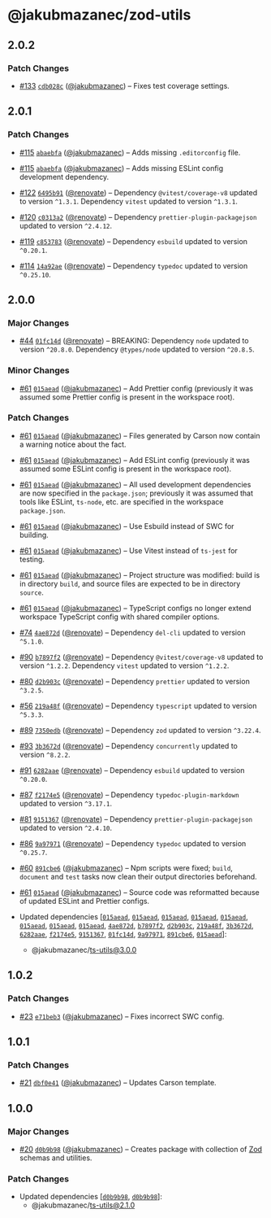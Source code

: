 # @jakubmazanec/zod-utils

## 2.0.2

### Patch Changes

- [#133](https://github.com/jakubmazanec/js-tools/pull/133) [`cdb028c`](https://github.com/jakubmazanec/js-tools/commit/cdb028c85fdc4057023cd856e1afb957019a981d) ([@jakubmazanec](https://github.com/jakubmazanec)) – Fixes test coverage settings.

## 2.0.1

### Patch Changes

- [#115](https://github.com/jakubmazanec/js-tools/pull/115) [`abaebfa`](https://github.com/jakubmazanec/js-tools/commit/abaebfa7bf38639f85ad0466387499669cf8e803) ([@jakubmazanec](https://github.com/jakubmazanec)) – Adds missing `.editorconfig` file.

- [#115](https://github.com/jakubmazanec/js-tools/pull/115) [`abaebfa`](https://github.com/jakubmazanec/js-tools/commit/abaebfa7bf38639f85ad0466387499669cf8e803) ([@jakubmazanec](https://github.com/jakubmazanec)) – Adds missing ESLint config development dependency.

- [#122](https://github.com/jakubmazanec/js-tools/pull/122) [`6495b91`](https://github.com/jakubmazanec/js-tools/commit/6495b91cdb5bb40f4daadd53658009bca8576be8) ([@renovate](https://github.com/apps/renovate)) – Dependency `@vitest/coverage-v8` updated to version `^1.3.1`. Dependency `vitest` updated to version `^1.3.1`.

- [#120](https://github.com/jakubmazanec/js-tools/pull/120) [`c0313a2`](https://github.com/jakubmazanec/js-tools/commit/c0313a201053b456a2cef6e13441c03e40e2f8ae) ([@renovate](https://github.com/apps/renovate)) – Dependency `prettier-plugin-packagejson` updated to version `^2.4.12`.

- [#119](https://github.com/jakubmazanec/js-tools/pull/119) [`c853783`](https://github.com/jakubmazanec/js-tools/commit/c853783261283025a6ae94f06552fe6b471f180d) ([@renovate](https://github.com/apps/renovate)) – Dependency `esbuild` updated to version `^0.20.1`.

- [#114](https://github.com/jakubmazanec/js-tools/pull/114) [`14a92ae`](https://github.com/jakubmazanec/js-tools/commit/14a92ae46c377e47c314d2ffae935255223571ab) ([@renovate](https://github.com/apps/renovate)) – Dependency `typedoc` updated to version `^0.25.10`.

## 2.0.0

### Major Changes

- [#44](https://github.com/jakubmazanec/js-tools/pull/44) [`01fc14d`](https://github.com/jakubmazanec/js-tools/commit/01fc14de26bcca31e45c8a98aad8edd042575775) ([@renovate](https://github.com/apps/renovate)) – BREAKING: Dependency `node` updated to version `^20.8.0`. Dependency `@types/node` updated to
  version `^20.8.5`.

### Minor Changes

- [#61](https://github.com/jakubmazanec/js-tools/pull/61) [`015aead`](https://github.com/jakubmazanec/js-tools/commit/015aead928cf2aecf5bdf1380566961f895abb1c) ([@jakubmazanec](https://github.com/jakubmazanec)) – Add Prettier config (previously it was assumed some Prettier config is present in the workspace
  root).

### Patch Changes

- [#61](https://github.com/jakubmazanec/js-tools/pull/61) [`015aead`](https://github.com/jakubmazanec/js-tools/commit/015aead928cf2aecf5bdf1380566961f895abb1c) ([@jakubmazanec](https://github.com/jakubmazanec)) – Files generated by Carson now contain a warning notice about the fact.

- [#61](https://github.com/jakubmazanec/js-tools/pull/61) [`015aead`](https://github.com/jakubmazanec/js-tools/commit/015aead928cf2aecf5bdf1380566961f895abb1c) ([@jakubmazanec](https://github.com/jakubmazanec)) – Add ESLint config (previously it was assumed some ESLint config is present in the workspace root).

- [#61](https://github.com/jakubmazanec/js-tools/pull/61) [`015aead`](https://github.com/jakubmazanec/js-tools/commit/015aead928cf2aecf5bdf1380566961f895abb1c) ([@jakubmazanec](https://github.com/jakubmazanec)) – All used development dependencies are now specified in the `package.json`; previously it was assumed
  that tools like ESLint, `ts-node`, etc. are specified in the workspace `package.json`.

- [#61](https://github.com/jakubmazanec/js-tools/pull/61) [`015aead`](https://github.com/jakubmazanec/js-tools/commit/015aead928cf2aecf5bdf1380566961f895abb1c) ([@jakubmazanec](https://github.com/jakubmazanec)) – Use Esbuild instead of SWC for building.

- [#61](https://github.com/jakubmazanec/js-tools/pull/61) [`015aead`](https://github.com/jakubmazanec/js-tools/commit/015aead928cf2aecf5bdf1380566961f895abb1c) ([@jakubmazanec](https://github.com/jakubmazanec)) – Use Vitest instead of `ts-jest` for testing.

- [#61](https://github.com/jakubmazanec/js-tools/pull/61) [`015aead`](https://github.com/jakubmazanec/js-tools/commit/015aead928cf2aecf5bdf1380566961f895abb1c) ([@jakubmazanec](https://github.com/jakubmazanec)) – Project structure was modified: build is in directory `build`, and source files are expected to be
  in directory `source`.

- [#61](https://github.com/jakubmazanec/js-tools/pull/61) [`015aead`](https://github.com/jakubmazanec/js-tools/commit/015aead928cf2aecf5bdf1380566961f895abb1c) ([@jakubmazanec](https://github.com/jakubmazanec)) – TypeScript configs no longer extend workspace TypeScript config with shared compiler options.

- [#74](https://github.com/jakubmazanec/js-tools/pull/74) [`4ae872d`](https://github.com/jakubmazanec/js-tools/commit/4ae872dc8a9e60f0a5ea74c6fdc98491697f65af) ([@renovate](https://github.com/apps/renovate)) – Dependency `del-cli` updated to version `^5.1.0`.

- [#90](https://github.com/jakubmazanec/js-tools/pull/90) [`b7897f2`](https://github.com/jakubmazanec/js-tools/commit/b7897f2f821a6b329f7fcb600ed18f62d918c8cf) ([@renovate](https://github.com/apps/renovate)) – Dependency `@vitest/coverage-v8` updated to version `^1.2.2`. Dependency `vitest` updated to version `^1.2.2`.

- [#80](https://github.com/jakubmazanec/js-tools/pull/80) [`d2b903c`](https://github.com/jakubmazanec/js-tools/commit/d2b903c7ac3c35829b3fc8f329e0569a88939a9a) ([@renovate](https://github.com/apps/renovate)) – Dependency `prettier` updated to version `^3.2.5`.

- [#56](https://github.com/jakubmazanec/js-tools/pull/56) [`219a48f`](https://github.com/jakubmazanec/js-tools/commit/219a48f738e4d58f95fbbb53e66eb3d65458f29d) ([@renovate](https://github.com/apps/renovate)) – Dependency `typescript` updated to version `^5.3.3`.

- [#89](https://github.com/jakubmazanec/js-tools/pull/89) [`7350edb`](https://github.com/jakubmazanec/js-tools/commit/7350edb295ca7686ce365b0ef4947ba7bfed8f74) ([@renovate](https://github.com/apps/renovate)) – Dependency `zod` updated to version `^3.22.4`.

- [#93](https://github.com/jakubmazanec/js-tools/pull/93) [`3b3672d`](https://github.com/jakubmazanec/js-tools/commit/3b3672d2bd1c28329cc3e5a38eed80ba9dde215f) ([@renovate](https://github.com/apps/renovate)) – Dependency `concurrently` updated to version `^8.2.2`.

- [#91](https://github.com/jakubmazanec/js-tools/pull/91) [`6282aae`](https://github.com/jakubmazanec/js-tools/commit/6282aae60186472c75b77cbe6e9c50f8d5f128f7) ([@renovate](https://github.com/apps/renovate)) – Dependency `esbuild` updated to version `^0.20.0`.

- [#87](https://github.com/jakubmazanec/js-tools/pull/87) [`f2174e5`](https://github.com/jakubmazanec/js-tools/commit/f2174e50534f27088616f2533e5e3b8309e9d9c8) ([@renovate](https://github.com/apps/renovate)) – Dependency `typedoc-plugin-markdown` updated to version `^3.17.1`.

- [#81](https://github.com/jakubmazanec/js-tools/pull/81) [`9151367`](https://github.com/jakubmazanec/js-tools/commit/91513674bac7bb66c69c7b37a8f48604935acf5b) ([@renovate](https://github.com/apps/renovate)) – Dependency `prettier-plugin-packagejson` updated to version `^2.4.10`.

- [#86](https://github.com/jakubmazanec/js-tools/pull/86) [`9a97971`](https://github.com/jakubmazanec/js-tools/commit/9a97971f6e6fc7f245f33df3eef8feacd06cd9c0) ([@renovate](https://github.com/apps/renovate)) – Dependency `typedoc` updated to version `^0.25.7`.

- [#60](https://github.com/jakubmazanec/js-tools/pull/60) [`891cbe6`](https://github.com/jakubmazanec/js-tools/commit/891cbe6073aa9c0a40dc54e2cd2687fb9b20ac64) ([@jakubmazanec](https://github.com/jakubmazanec)) – Npm scripts were fixed; `build`, `document` and `test` tasks now clean their output directories
  beforehand.

- [#61](https://github.com/jakubmazanec/js-tools/pull/61) [`015aead`](https://github.com/jakubmazanec/js-tools/commit/015aead928cf2aecf5bdf1380566961f895abb1c) ([@jakubmazanec](https://github.com/jakubmazanec)) – Source code was reformatted because of updated ESLint and Prettier configs.

- Updated dependencies [[`015aead`](https://github.com/jakubmazanec/js-tools/commit/015aead928cf2aecf5bdf1380566961f895abb1c), [`015aead`](https://github.com/jakubmazanec/js-tools/commit/015aead928cf2aecf5bdf1380566961f895abb1c), [`015aead`](https://github.com/jakubmazanec/js-tools/commit/015aead928cf2aecf5bdf1380566961f895abb1c), [`015aead`](https://github.com/jakubmazanec/js-tools/commit/015aead928cf2aecf5bdf1380566961f895abb1c), [`015aead`](https://github.com/jakubmazanec/js-tools/commit/015aead928cf2aecf5bdf1380566961f895abb1c), [`015aead`](https://github.com/jakubmazanec/js-tools/commit/015aead928cf2aecf5bdf1380566961f895abb1c), [`015aead`](https://github.com/jakubmazanec/js-tools/commit/015aead928cf2aecf5bdf1380566961f895abb1c), [`015aead`](https://github.com/jakubmazanec/js-tools/commit/015aead928cf2aecf5bdf1380566961f895abb1c), [`4ae872d`](https://github.com/jakubmazanec/js-tools/commit/4ae872dc8a9e60f0a5ea74c6fdc98491697f65af), [`b7897f2`](https://github.com/jakubmazanec/js-tools/commit/b7897f2f821a6b329f7fcb600ed18f62d918c8cf), [`d2b903c`](https://github.com/jakubmazanec/js-tools/commit/d2b903c7ac3c35829b3fc8f329e0569a88939a9a), [`219a48f`](https://github.com/jakubmazanec/js-tools/commit/219a48f738e4d58f95fbbb53e66eb3d65458f29d), [`3b3672d`](https://github.com/jakubmazanec/js-tools/commit/3b3672d2bd1c28329cc3e5a38eed80ba9dde215f), [`6282aae`](https://github.com/jakubmazanec/js-tools/commit/6282aae60186472c75b77cbe6e9c50f8d5f128f7), [`f2174e5`](https://github.com/jakubmazanec/js-tools/commit/f2174e50534f27088616f2533e5e3b8309e9d9c8), [`9151367`](https://github.com/jakubmazanec/js-tools/commit/91513674bac7bb66c69c7b37a8f48604935acf5b), [`01fc14d`](https://github.com/jakubmazanec/js-tools/commit/01fc14de26bcca31e45c8a98aad8edd042575775), [`9a97971`](https://github.com/jakubmazanec/js-tools/commit/9a97971f6e6fc7f245f33df3eef8feacd06cd9c0), [`891cbe6`](https://github.com/jakubmazanec/js-tools/commit/891cbe6073aa9c0a40dc54e2cd2687fb9b20ac64), [`015aead`](https://github.com/jakubmazanec/js-tools/commit/015aead928cf2aecf5bdf1380566961f895abb1c)]:
  - @jakubmazanec/ts-utils@3.0.0

## 1.0.2

### Patch Changes

- [#23](https://github.com/jakubmazanec/js-tools/pull/23)
  [`e71beb3`](https://github.com/jakubmazanec/js-tools/commit/e71beb333f6dddcdedbe3b284c8aeaed0d1d0f66)
  ([@jakubmazanec](https://github.com/jakubmazanec)) – Fixes incorrect SWC config.

## 1.0.1

### Patch Changes

- [#21](https://github.com/jakubmazanec/js-tools/pull/21)
  [`dbf0e41`](https://github.com/jakubmazanec/js-tools/commit/dbf0e4108dc43d9ec212c1f4ddea38b2e6d916d4)
  ([@jakubmazanec](https://github.com/jakubmazanec)) – Updates Carson template.

## 1.0.0

### Major Changes

- [#20](https://github.com/jakubmazanec/js-tools/pull/20)
  [`d0b9b98`](https://github.com/jakubmazanec/js-tools/commit/d0b9b9880a28e795afce26e68597e5b3d5caafd6)
  ([@jakubmazanec](https://github.com/jakubmazanec)) – Creates package with collection of
  [Zod](https://github.com/colinhacks/zod) schemas and utilities.

### Patch Changes

- Updated dependencies
  [[`d0b9b98`](https://github.com/jakubmazanec/js-tools/commit/d0b9b9880a28e795afce26e68597e5b3d5caafd6),
  [`d0b9b98`](https://github.com/jakubmazanec/js-tools/commit/d0b9b9880a28e795afce26e68597e5b3d5caafd6)]:
  - @jakubmazanec/ts-utils@2.1.0
